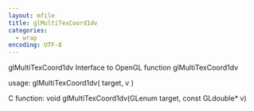 ```yaml
---
layout: mfile
title: glMultiTexCoord1dv
categories:
  - wrap
encoding: UTF-8
---
```


glMultiTexCoord1dv  Interface to OpenGL function glMultiTexCoord1dv

usage:  glMultiTexCoord1dv( target, v )

C function:  void glMultiTexCoord1dv(GLenum target, const GLdouble\* v)